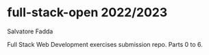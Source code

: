 # full-stack-open 2022/2023

Salvatore Fadda

Full Stack Web Development exercises submission repo. Parts 0 to 6.
